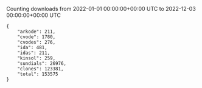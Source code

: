
Counting downloads from 2022-01-01 00:00:00+00:00 UTC to 2022-12-03 00:00:00+00:00 UTC

```
{
    "arkode": 211,
    "cvode": 1780,
    "cvodes": 276,
    "ida": 481,
    "idas": 211,
    "kinsol": 259,
    "sundials": 26976,
    "clones": 123381,
    "total": 153575
}
```
